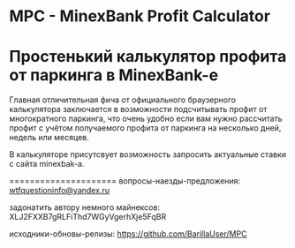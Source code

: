# MPC - MinexBank Profit Calculator
Простенький калькулятор профита от паркинга в MinexBank-е
===========================

Главная отличительная фича от официального браузерного калькулятора заключается в
возможности подсчитывать профит от многократного паркинга, что очень удобно если вам нужно
рассчитать профит с учётом получаемого профита от паркинга на несколько дней, недель или месяцев.

В калькуляторе присутсвует возможность запросить актуальные ставки с сайта minexbak-a.

=====================
вопросы-наезды-предложения: wtfquestioninfo@yandex.ru

задонатить автору немного майнексов: XLJ2FXXB7gRLFiThd7WGyVgerhXje5FqBR

исходники-обновы-релизы: https://github.com/BarillaUser/MPC
